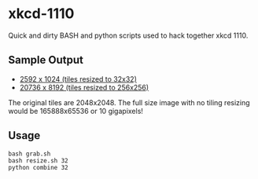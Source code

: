 xkcd-1110
=========

Quick and dirty BASH and python scripts used to hack together xkcd 1110.

Sample Output
----
* [2592 x 1024 (tiles resized to 32x32)][s32]
* [20736 x 8192 (tiles resized to 256x256)][s256]

The original tiles are 2048x2048. The full size image with no tiling resizing would be 165888x65536 or 10 gigapixels!

Usage
-----

    bash grab.sh
    bash resize.sh 32
    python combine 32


[s32]: http://dagar.ca/xkcd_1110_combined_32.png
[s256]: http://dagar.ca/xkcd_1110_combined_256.png
